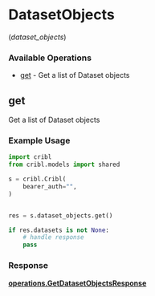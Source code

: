 # DatasetObjects
(*dataset_objects*)

### Available Operations

* [get](#get) - Get a list of Dataset objects

## get

Get a list of Dataset objects

### Example Usage

```python
import cribl
from cribl.models import shared

s = cribl.Cribl(
    bearer_auth="",
)


res = s.dataset_objects.get()

if res.datasets is not None:
    # handle response
    pass
```


### Response

**[operations.GetDatasetObjectsResponse](../../models/operations/getdatasetobjectsresponse.md)**

